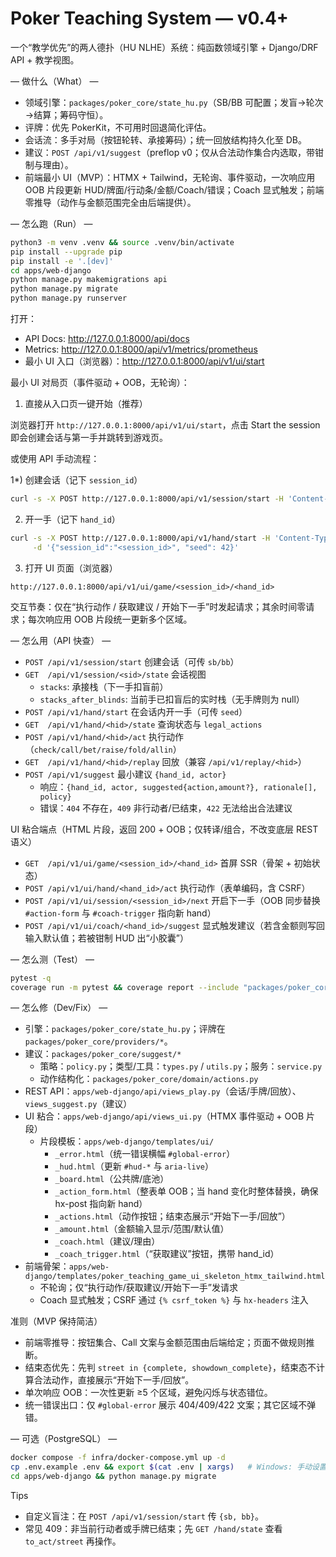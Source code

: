 # Poker Teaching System — v0.4+

一个“教学优先”的两人德扑（HU NLHE）系统：纯函数领域引擎 + Django/DRF API + 教学视图。

— 做什么（What） —

- 领域引擎：`packages/poker_core/state_hu.py`（SB/BB 可配置；发盲→轮次→结算；筹码守恒）。
- 评牌：优先 PokerKit，不可用时回退简化评估。
- 会话流：多手对局（按钮轮转、承接筹码）；统一回放结构持久化至 DB。
- 建议：`POST /api/v1/suggest`（preflop v0；仅从合法动作集合内选取，带钳制与理由）。
- 前端最小 UI（MVP）：HTMX + Tailwind，无轮询、事件驱动，一次响应用 OOB 片段更新 HUD/牌面/行动条/金额/Coach/错误；Coach 显式触发；前端零推导（动作与金额范围完全由后端提供）。


— 怎么跑（Run） —

```bash
python3 -m venv .venv && source .venv/bin/activate
pip install --upgrade pip
pip install -e '.[dev]'
cd apps/web-django
python manage.py makemigrations api
python manage.py migrate
python manage.py runserver
```

打开：

- API Docs: http://127.0.0.1:8000/api/docs
- Metrics:   http://127.0.0.1:8000/api/v1/metrics/prometheus
- 最小 UI 入口（浏览器）：http://127.0.0.1:8000/api/v1/ui/start

最小 UI 对局页（事件驱动 + OOB，无轮询）：

1) 直接从入口页一键开始（推荐）

浏览器打开 `http://127.0.0.1:8000/api/v1/ui/start`，点击 Start the session 即会创建会话与第一手并跳转到游戏页。

或使用 API 手动流程：

1*) 创建会话（记下 `session_id`）
```bash
curl -s -X POST http://127.0.0.1:8000/api/v1/session/start -H 'Content-Type: application/json' -d '{}'
```
2) 开一手（记下 `hand_id`）
```bash
curl -s -X POST http://127.0.0.1:8000/api/v1/hand/start -H 'Content-Type: application/json' \
     -d '{"session_id":"<session_id>", "seed": 42}'
```
3) 打开 UI 页面（浏览器）
```
http://127.0.0.1:8000/api/v1/ui/game/<session_id>/<hand_id>
```

交互节奏：仅在“执行动作 / 获取建议 / 开始下一手”时发起请求；其余时间零请求；每次响应用 OOB 片段统一更新多个区域。

— 怎么用（API 快查） —

- `POST /api/v1/session/start` 创建会话（可传 `sb/bb`）
- `GET  /api/v1/session/<sid>/state` 会话视图
  - `stacks`: 承接栈（下一手扣盲前）
  - `stacks_after_blinds`: 当前手已扣盲后的实时栈（无手牌则为 null）
- `POST /api/v1/hand/start` 在会话内开一手（可传 `seed`）
- `GET  /api/v1/hand/<hid>/state` 查询状态与 `legal_actions`
- `POST /api/v1/hand/<hid>/act` 执行动作（`check/call/bet/raise/fold/allin`）
- `GET  /api/v1/hand/<hid>/replay` 回放（兼容 `/api/v1/replay/<hid>`）
- `POST /api/v1/suggest` 最小建议 `{hand_id, actor}`
  - 响应：`{hand_id, actor, suggested{action,amount?}, rationale[], policy}`
  - 错误：`404` 不存在，`409` 非行动者/已结束，`422` 无法给出合法建议

UI 粘合端点（HTML 片段，返回 200 + OOB；仅转译/组合，不改变底层 REST 语义）

- `GET  /api/v1/ui/game/<session_id>/<hand_id>` 首屏 SSR（骨架 + 初始状态）
- `POST /api/v1/ui/hand/<hand_id>/act` 执行动作（表单编码，含 CSRF）
- `POST /api/v1/ui/session/<session_id>/next` 开启下一手（OOB 同步替换 `#action-form` 与 `#coach-trigger` 指向新 hand）
- `POST /api/v1/ui/coach/<hand_id>/suggest` 显式触发建议（若含金额则写回输入默认值；若被钳制 HUD 出“小胶囊”）

— 怎么测（Test） —

```bash
pytest -q
coverage run -m pytest && coverage report --include "packages/poker_core/*"
```

— 怎么修（Dev/Fix） —

- 引擎：`packages/poker_core/state_hu.py`；评牌在 `packages/poker_core/providers/*`。
- 建议：`packages/poker_core/suggest/*`
  - 策略：`policy.py`；类型/工具：`types.py` / `utils.py`；服务：`service.py`
  - 动作结构化：`packages/poker_core/domain/actions.py`
- REST API：`apps/web-django/api/views_play.py`（会话/手牌/回放）、`views_suggest.py`（建议）
- UI 粘合：`apps/web-django/api/views_ui.py`（HTMX 事件驱动 + OOB 片段）
  - 片段模板：`apps/web-django/templates/ui/`
    - `_error.html`（统一错误横幅 `#global-error`）
    - `_hud.html`（更新 `#hud-*` 与 `aria-live`）
    - `_board.html`（公共牌/底池）
    - `_action_form.html`（整表单 OOB；当 hand 变化时整体替换，确保 hx-post 指向新 hand）
    - `_actions.html`（动作按钮；结束态展示“开始下一手/回放”）
    - `_amount.html`（金额输入显示/范围/默认值）
    - `_coach.html`（建议/理由）
    - `_coach_trigger.html`（“获取建议”按钮，携带 hand_id）
- 前端骨架：`apps/web-django/templates/poker_teaching_game_ui_skeleton_htmx_tailwind.html`
  - 不轮询；仅“执行动作/获取建议/开始下一手”发请求
  - Coach 显式触发；CSRF 通过 `{% csrf_token %}` 与 `hx-headers` 注入

准则（MVP 保持简洁）

- 前端零推导：按钮集合、Call 文案与金额范围由后端给定；页面不做规则推断。
- 结束态优先：先判 `street in {complete, showdown_complete}`，结束态不计算合法动作，直接展示“开始下一手/回放”。
- 单次响应 OOB：一次性更新 ≥5 个区域，避免闪烁与状态错位。
- 统一错误出口：仅 `#global-error` 展示 404/409/422 文案；其它区域不弹错。

— 可选（PostgreSQL） —

```bash
docker compose -f infra/docker-compose.yml up -d
cp .env.example .env && export $(cat .env | xargs)   # Windows: 手动设置
cd apps/web-django && python manage.py migrate
```

Tips

- 自定义盲注：在 `POST /api/v1/session/start` 传 `{sb, bb}`。
- 常见 409：非当前行动者或手牌已结束；先 `GET /hand/state` 查看 `to_act/street` 再操作。
